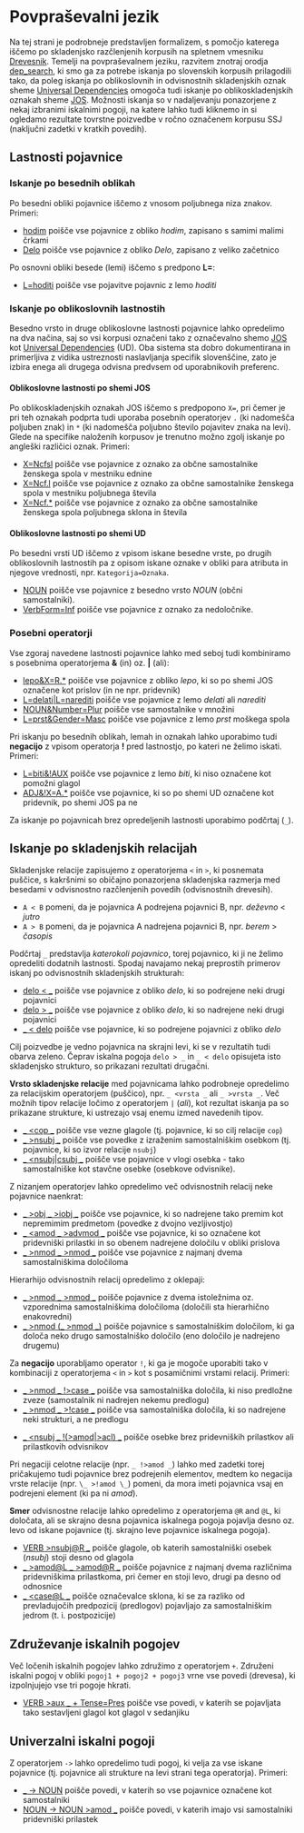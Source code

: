 # Povpraševalni jezik

Na tej strani je podrobneje predstavljen formalizem, s pomočjo katerega iščemo po skladenjsko razčlenjenih korpusih na spletnem vmesniku [Drevesnik](https://orodja.cjvt.si/drevesnik/). Temelji na povpraševalnem jeziku, razvitem znotraj orodja [dep_search](https://github.com/TurkuNLP/dep_search), ki smo ga za potrebe iskanja po slovenskih korpusih prilagodili tako, da poleg iskanja po oblikoslovnih in odvisnostnih skladenjskih oznak sheme [Universal Dependencies](https://universaldependencies.org/) omogoča tudi iskanje po oblikoskladenjskih oznakah sheme [JOS](https://nl.ijs.si/jos/). Možnosti iskanja so v nadaljevanju ponazorjene z nekaj izbranimi iskalnimi pogoji, na katere lahko tudi kliknemo in si ogledamo rezultate tovrstne poizvedbe v ročno označenem korpusu SSJ (naključni zadetki v kratkih povedih).

## Lastnosti pojavnice

### Iskanje po besednih oblikah

Po besedni obliki pojavnice iščemo z vnosom poljubnega niza znakov. Primeri:

*   [hodim](https://orodja.cjvt.si/drevesnik/show/demo_1/sl/0/10) poišče vse pojavnice z obliko _hodim_, zapisano s samimi malimi črkami
*   [Delo](https://orodja.cjvt.si/drevesnik/show/demo_2/sl/0/10) poišče vse pojavnice z obliko _Delo_, zapisano z veliko začetnico

<!---
Izpuščeno, ker iskanje po atributih ali vrednostih tako ali tako ne dela, dela samo iskanje po polnem paru Atribut=Vrednost.

V malo verjetnem primeru, da je vneseno besedilo enake oblike kot ena izmed [oblikoslovnih oznak](https://universaldependencies.org/u/feat/index.html), orodje poišče pojavnice s to oznako. V tem primeru iskano besedno obliko zapišemo v narekovajih:

*   ["Gen"](http://bionlp-www.utu.fi/dep_search/?db=English&search=%22Person%22) poišče vse pojavnice z obliko _Gen_ in ne pojavnic z oznako _Gen_, ki označujejo pojavnice v rodilniku.
-->

Po osnovni obliki besede (lemi) iščemo s predpono **L=**:

*   [L=hoditi](https://orodja.cjvt.si/drevesnik/show/demo_2a/sl/0/10) poišče vse pojavitve pojavnic z lemo _hoditi_

### Iskanje po oblikoslovnih lastnostih

Besedno vrsto in druge oblikoslovne lastnosti pojavnice lahko opredelimo na dva načina, saj so vsi korpusi označeni tako z označevalno shemo <a href="https://nl.ijs.si/jos/" target="_blank">JOS</a> kot <a href="https://universaldependencies.org/" target="_blank">Universal Dependencies</a> (UD). Oba sistema sta dobro dokumentirana in primerljiva z vidika ustreznosti naslavljanja specifik slovenščine, zato je izbira enega ali drugega odvisna predvsem od uporabnikovih preferenc.

#### Oblikoslovne lastnosti po shemi JOS

Po oblikoskladenjskih oznakah JOS iščemo s predpopono `X=`, pri čemer je pri teh oznakah podprta tudi uporaba posebnih operatorjev `.` (ki nadomešča poljuben znak) in `*` (ki nadomešča poljubno število pojavitev znaka na levi). Glede na specifike naloženih korpusov je trenutno možno zgolj iskanje po angleški različici oznak. Primeri:

*   [X=Ncfsl](https://orodja.cjvt.si/drevesnik/show/demo_3/sl/0/10) poišče vse pojavnice z oznako za občne samostalnike ženskega spola v mestniku ednine
*   [X=Ncf.l](https://orodja.cjvt.si/drevesnik/show/demo_4/sl/0/10) poišče vse pojavnice z oznako za občne samostalnike ženskega spola v mestniku poljubnega števila
*   [X=Ncf.\*](https://orodja.cjvt.si/drevesnik/show/demo_5/sl/0/10) poišče vse pojavnice z oznako za občne samostalnike ženskega spola poljubnega sklona in števila

#### Oblikoslovne lastnosti po shemi UD

Po besedni vrsti UD iščemo z vpisom iskane besedne vrste, po drugih oblikoslovnih lastnostih pa z opisom iskane oznake v obliki para atributa in njegove vrednosti, npr. `Kategorija=Oznaka`. 

*   [NOUN](https://orodja.cjvt.si/drevesnik/show/demo_6/sl/0/10) poišče vse pojavnice z besedno vrsto _NOUN_ (občni samostalniki).
*   [VerbForm=Inf](https://orodja.cjvt.si/drevesnik/show/demo_7/sl/0/10) poišče vse pojavnice z oznako za nedoločnike. 

<!---
Izpuščeno, ker iskanje po atributih ali vrednostih tako ali tako ne dela, dela samo iskanje po polnem paru Atribut=Vrednost.

Iščemo lahko tudi zgolj po oznakah, a orodje v primeru več različnikih kategorij s to oznako kot rezultat vrne samo zadetke znotraj najpogostejše kategorije. V teh primerih je zato priporočljivo iskanje z eksplicitno izpisano kombinacijo kategorije in oznake.
...
*   [Par](http://bionlp-www.utu.fi/dep_search/?db=Finnish&search=Par) searches for all tokens in partitive case (Note: _Par_ is interpreted to mean _Case=Par_)
...
*   [Past](http://bionlp-www.utu.fi/dep_search/?db=Finnish&search=Past) searches for all past tense verbs (Note: _Past_ is interpreted to mean _Tense=Past_. Other possible category for _Past_ is _PartForm_, and to search for past participles _PartForm=Past_ must be typed.)
...
Možno je tudi iskanje po kategorijah brez opredelitve oznak:

*   [PartForm](http://bionlp-www.utu.fi/dep_search/?db=Finnish&search=PartForm) poišče deležnike v vseh oblikah: sedanjiku (PartForm=Pres), pretekliku (PartForm=Past) ...
--->

### Posebni operatorji
  
Vse zgoraj navedene lastnosti pojavnice lahko med seboj tudi kombiniramo s posebnima operatorjema **&** (in) oz. **|** (ali):

*   [lepo&X=R.\*](https://orodja.cjvt.si/drevesnik/show/demo_8/sl/0/10) poišče vse pojavnice z obliko _lepo_, ki so po shemi JOS označene kot prislov (in ne npr. pridevnik)
*   [L=delati|L=narediti](https://orodja.cjvt.si/drevesnik/show/demo_9/sl/0/10) poišče vse pojavnice z lemo _delati_ ali _narediti_
*   [NOUN&Number=Plur](https://orodja.cjvt.si/drevesnik/show/demo_10/sl/0/10) poišče vse samostalnike v množini
*   [L=prst&Gender=Masc](https://orodja.cjvt.si/drevesnik/show/demo_11/sl/0/10) poišče vse pojavnice z lemo _prst_ moškega spola

Pri iskanju po besednih oblikah, lemah in oznakah lahko uporabimo tudi **negacijo** z vpisom operatorja **!** pred lastnostjo, po kateri ne želimo iskati. Primeri:

*   [L=biti&!AUX](https://orodja.cjvt.si/drevesnik/show/demo_12/sl/0/10) poišče vse pojavnice z lemo _biti_, ki niso označene kot pomožni glagol
*   [ADJ&!X=A.\*](https://orodja.cjvt.si/drevesnik/show/demo_13/sl/0/10) poišče vse pojavnice, ki so po shemi UD označene kot pridevnik, po shemi JOS pa ne

Za iskanje po pojavnicah brez opredeljenih lastnosti uporabimo podčrtaj (`_`).

## Iskanje po skladenjskih relacijah

Skladenjske relacije zapisujemo z operatorjema `<` in `>`, ki posnemata puščice, s kakršnimi so običajno ponazorjena skladenjska razmerja med besedami v odvisnostno razčlenjenih povedih (odvisnostnih drevesih).

*   `A < B` pomeni, da je pojavnica A podrejena pojavnici B, npr. _deževno_ < _jutro_
*   `A > B` pomeni, da je pojavnica A nadrejena pojavnici B, npr. _berem_ > _časopis_

Podčrtaj `_` predstavlja _katerokoli pojavnico_, torej pojavnico, ki ji ne želimo opredeliti dodatnih lastnosti. Spodaj navajamo nekaj preprostih primerov iskanj po odvisnostnih skladenjskih strukturah:

*   [delo < \_](https://orodja.cjvt.si/drevesnik/show/demo_14/sl/0/10) poišče vse pojavnice z obliko _delo_, ki so podrejene neki drugi pojavnici
*   [delo > \_](https://orodja.cjvt.si/drevesnik/show/demo_15/sl/0/10) poišče vse pojavnice z obliko _delo_, ki so nadrejene neki drugi pojavnici
*   [\_ < delo](https://orodja.cjvt.si/drevesnik/show/demo_16/sl/0/10) poišče vse pojavnice, ki so podrejene pojavnici z obliko _delo_

Cilj poizvedbe je vedno pojavnica na skrajni levi, ki se v rezultatih tudi obarva zeleno. Čeprav iskalna pogoja `delo > _` in `_ < delo` opisujeta isto skladenjsko strukturo, so prikazani rezultati drugačni.

**Vrsto skladenjske relacije** med pojavnicama lahko podrobneje opredelimo za relacijskim operatorjem (puščico), npr. `_ <vrsta _` ali `_ >vrsta _`. Več možnih tipov relacije ločimo z operatorjem `|` (_ali_), kot rezultat iskanja pa so prikazane strukture, ki ustrezajo vsaj enemu izmed navedenih tipov.

*   [\_ <cop \_](https://orodja.cjvt.si/drevesnik/show/demo_17/sl/0/10) poišče vse vezne glagole (tj. pojavnice, ki so cilj relacije `cop`)
*   [\_ >nsubj \_](https://orodja.cjvt.si/drevesnik/show/demo_18/sl/0/10) poišče vse povedke z izraženim samostalniškim osebkom (tj. pojavnice, ki so izvor relacije `nsubj`)  
*   [\_ <nsubj|csubj \_](https://orodja.cjvt.si/drevesnik/show/demo_19/sl/0/10) poišče vse pojavnice v vlogi osebka - tako samostalniške kot stavčne osebke (osebkove odvisnike).

Z nizanjem operatorjev lahko opredelimo več odvisnostnih relacij neke pojavnice naenkrat:

*   [\_ >obj \_ >iobj \_](https://orodja.cjvt.si/drevesnik/show/demo_20/sl/0/10) poišče vse pojavnice, ki so nadrejene tako premim kot nepremimim predmetom (povedke z dvojno vezljivostjo) 
*   [\_ <amod \_ >advmod \_](https://orodja.cjvt.si/drevesnik/show/demo_21/sl/0/10) poišče vse pojavnice, ki so označene kot pridevniški prilastki in so obenem nadrejene določilu v obliki prislova
*   [\_ >nmod \_ >nmod \_](https://orodja.cjvt.si/drevesnik/show/demo_22/sl/0/10) poišče vse pojavnice z najmanj dvema samostalniškima določiloma

Hierarhijo odvisnostnih relacij opredelimo z oklepaji:

*   [\_ >nmod \_ >nmod \_](https://orodja.cjvt.si/drevesnik/show/demo_23/sl/0/10) poišče pojavnice z dvema istoležnima oz. vzporednima samostalniškima določiloma (določili sta hierarhično enakovredni)
*   [\_ >nmod (\_ >nmod \_)](https://orodja.cjvt.si/drevesnik/show/demo_24/sl/0/10) poišče pojavnice s samostalniškim določilom, ki ga določa neko drugo samostalniško določilo (eno določilo je nadrejeno drugemu)

Za **negacijo** uporabljamo operator `!`, ki ga je mogoče uporabiti tako v kombinaciji z operatorjema `<` in `>` kot s posamičnimi vrstami relacij. Primeri:

*   [\_ >nmod \_ !>case \_](https://orodja.cjvt.si/drevesnik/show/demo_25/sl/0/10) poišče vsa samostalniška določila, ki niso predložne zveze (samostalnik ni nadrejen nekemu predlogu)
*   [\_ >nmod \_ >!case \_](https://orodja.cjvt.si/drevesnik/show/demo_26/sl/0/10) poišče vsa samostalniška določila, ki so nadrejene neki strukturi, a ne predlogu
<!--- ta kombinacija ne dela kot pričakovano - vrne tudi advcl z mark ... najbrž manjka 'for every dependent'
*   [\_ <advcl \_ !>mark \_](http://bionlp-www.utu.fi/dep_search/?db=English&search=_%20%3Cadvcl%20_%20%21%3Emark%20_) searches for heads of unmarked adverbial clauses (governed by advcl but not governing mark)
*   [\_ <nsubj \_ >!amod \_](http://bionlp-www.utu.fi/dep_search/?db=English&search=_%20%3Cnsubj%20_%20%3E%21amod%20_) searches for subjects which governs something but it cannot be an adjective (governed by nsubj and governs something which is not amod)
--->
*   [\_ <nsubj \_ !(>amod|>acl) \_](https://orodja.cjvt.si/drevesnik/show/demo_27/sl/0/10) poišče osebke brez pridevniških prilastkov ali prilastkovih odvisnikov

Pri negaciji celotne relacije (npr. `_ !>amod _`) lahko med zadetki torej pričakujemo tudi pojavnice brez podrejenih elementov, medtem ko negacija vrste relacije (npr. `\_ >!amod \_`) pomeni, da mora imeti pojavnica vsaj en podrejeni element (ki pa ni _amod_).

**Smer** odvisnostne relacije lahko opredelimo z operatorjema `@R` and `@L`, ki določata, ali se skrajno desna pojavnica iskalnega pogoja pojavlja desno oz. levo od iskane pojavnice (tj. skrajno leve pojavnice iskalnega pogoja).

*   [VERB >nsubj@R \_](https://orodja.cjvt.si/drevesnik/show/demo_28/sl/0/10) poišče glagole, ob katerih samostalniški osebek (_nsubj_) stoji desno od glagola
*   [\_ >amod@L \_ >amod@R \_](https://orodja.cjvt.si/drevesnik/show/demo_29/sl/0/10) poišče pojavnice z najmanj dvema različnima pridevniškima prilastkoma, pri čemer en stoji levo, drugi pa desno od odnosnice
*   [\_ <case@L \_](https://orodja.cjvt.si/drevesnik/show/demo_30/sl/0/10) poišče označevalce sklona, ki se za razliko od prevladujočih predpozicij (predlogov) pojavljajo za samostalniškim jedrom (t. i. postpozicije)

## Združevanje iskalnih pogojev

Več ločenih iskalnih pogojev lahko združimo z operatorjem `+`. Združeni iskalni pogoj v obliki `pogoj1 + pogoj2 + pogoj3` vrne vse povedi (drevesa), ki izpolnjujejo vse tri pogoje hkrati.

*   [VERB >aux \_ + Tense=Pres](https://orodja.cjvt.si/drevesnik/show/demo_31/sl/0/10) poišče vse povedi, v katerih se pojavljata tako sestavljeni glagol kot glagol v sedanjiku

## Univerzalni iskalni pogoji

Z operatorjem `->` lahko opredelimo tudi pogoj, ki velja za vse iskane pojavnice (tj. pojavnice ali strukture na levi strani tega operatorja). Primeri:

*   [\_ -> NOUN](https://orodja.cjvt.si/drevesnik/show/demo_32/sl/0/10) poišče povedi, v katerih so vse pojavnice označene kot samostalniki
*   [NOUN -> NOUN >amod \_](https://orodja.cjvt.si/drevesnik/show/demo_33/sl/0/10) poišče povedi, v katerih imajo vsi samostalniki pridevniški prilastek
